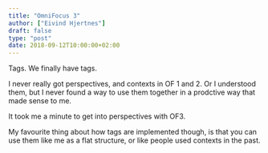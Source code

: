 ```yaml
---
title: "OmniFocus 3"
author: ["Eivind Hjertnes"]
draft: false
type: "post"
date: 2018-09-12T10:00:00+02:00
---
```


Tags. We finally have tags.

I never really got perspectives, and contexts in OF 1 and 2. Or I
understood them, but I never found a way to use them together in a
prodctive way that made sense to me.

It took me a minute to get into perspectives with OF3.

My favourite thing about how tags are implemented though, is that you
can use them like me as a flat structure, or like people used contexts
in the past.
